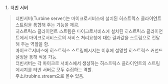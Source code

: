 1. 터빈 서버  
> 터빈서버(Turbine server)는 마이크로서비스에 설치된 히스트릭스 클라이언트 스트림을 통합해 주는 기능을 제공.     
> 히스트릭스 클라이언트 스트림은 마이크로서비스에 설치된 히스트릭스 클라이언트에서 마이크로서비스로의 서비스 처리요청에 대한 결과값을 스트림으로 전달해 주는 역할을 함.  
> 마이크로서비스에 히스트릭스 스트림메시지는 이후에 설명할 히스트릭스 커맨드 설정을 통해 적용 가능.  
> 터빈서버는 각 마이크로 서비스에서 생성하는 히스트릭스 클라이언트의 스트림 메시지를 터빈 서버로 모두 수집하는 역할.  
> 주소/trubine.stream으로 볼수 있음.  